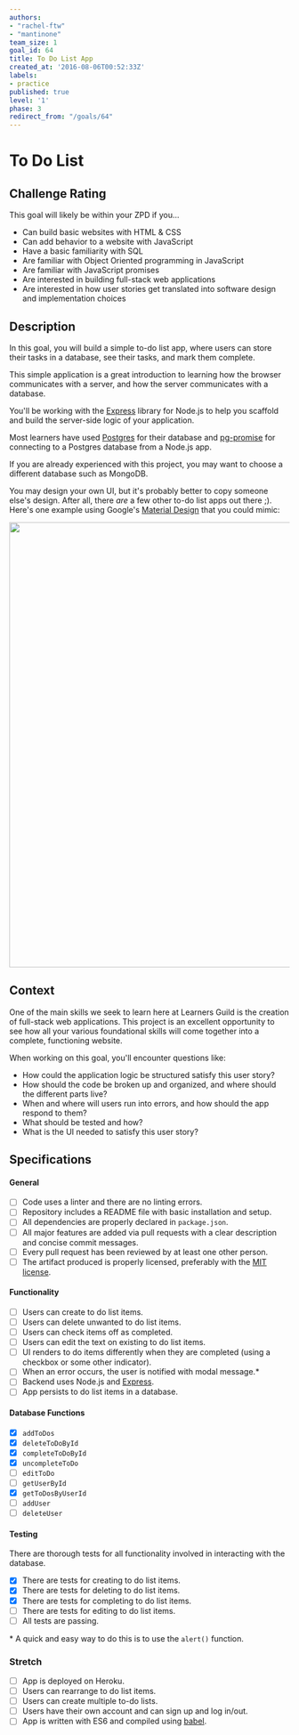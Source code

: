 ```yaml
---
authors:
- "rachel-ftw"
- "mantinone"
team_size: 1
goal_id: 64
title: To Do List App
created_at: '2016-08-06T00:52:33Z'
labels:
- practice
published: true
level: '1'
phase: 3
redirect_from: "/goals/64"
---
```


# To Do List

## Challenge Rating

This goal will likely be within your ZPD if you...

- Can build basic websites with HTML & CSS
- Can add behavior to a website with JavaScript
- Have a basic familiarity with SQL
- Are familiar with Object Oriented programming in JavaScript
- Are familiar with JavaScript promises
- Are interested in building full-stack web applications
- Are interested in how user stories get translated into software design and implementation choices

## Description

In this goal, you will build a simple to-do list app, where users can store their tasks in a database, see their tasks, and mark them complete.

This simple application is a great introduction to learning how the browser communicates with a server, and how the server communicates with a database.

You'll be working with the [Express][npm-express] library for Node.js to help you scaffold and build the server-side logic of your application.

Most learners have used [Postgres][postgres] for their database and  [pg-promise][npm-pg-promise] for connecting to a Postgres database from a Node.js app.

If you are already experienced with this project, you may want to choose a different database such as MongoDB.

You may design your own UI, but it's probably better to copy someone else's design. After all, there _are_ a few other to-do list apps out there ;). Here's one example using Google's [Material Design][material-design] that you could mimic:

<img width="800" src="https://cloud.githubusercontent.com/assets/709100/23414837/3f8c7046-fdab-11e6-8631-8dfb80662e24.png">

## Context

One of the main skills we seek to learn here at Learners Guild is the creation of full-stack web applications. This project is an excellent opportunity to see how all your various foundational skills will come together into a complete, functioning website.

When working on this goal, you'll encounter questions like:

- How could the application logic be structured satisfy this user story?
- How should the code be broken up and organized, and where should the different parts live?
- When and where will users run into errors, and how should the app respond to them?
- What should be tested and how?
- What is the UI needed to satisfy this user story?

## Specifications

#### General
- [ ] Code uses a linter and there are no linting errors.
- [ ] Repository includes a README file with basic installation and setup.
- [ ] All dependencies are properly declared in `package.json`.
- [ ] All major features are added via pull requests with a clear description and concise commit messages.
- [ ] Every pull request has been reviewed by at least one other person.
- [ ] The artifact produced is properly licensed, preferably with the [MIT license][mit-license].

#### Functionality
- [ ] Users can create to do list items.
- [ ] Users can delete unwanted to do list items.
- [ ] Users can check items off as completed.
- [ ] Users can edit the text on existing to do list items.
- [ ] UI renders to do items differently when they are completed (using a checkbox or some other indicator).
- [ ] When an error occurs, the user is notified with modal message.\*
- [ ] Backend uses Node.js and [Express][npm-express].
- [ ] App persists to do list items in a database.

#### Database Functions
- [X] `addToDos`
- [X] `deleteToDoById`
- [X] `completeToDoById`
- [X] `uncompleteToDo`
- [ ] `editToDo`
- [ ] `getUserById`
- [X] `getToDosByUserId`
- [ ] `addUser`
- [ ] `deleteUser`

#### Testing
There are thorough tests for all functionality involved in interacting with the database.
- [X] There are tests for creating to do list items.
- [X] There are tests for deleting to do list items.
- [X] There are tests for completing to do list items.
- [ ] There are tests for editing to do list items.
- [ ] All tests are passing.

\* A quick and easy way to do this is to use the `alert()` function.

### Stretch

- [ ] App is deployed on Heroku.
- [ ] Users can rearrange to do list items.
- [ ] Users can create multiple to-do lists.
- [ ] Users have their own account and can sign up and log in/out.
- [ ] App is written with ES6 and compiled using [babel][npm-babel].

[npm-express]: https://www.npmjs.com/package/express
[npm-babel]: https://www.npmjs.com/package/babel
[npm-pg-promise]: https://www.npmjs.com/package/pg-promise
[postgres]: https://www.postgresql.org/
[material-design]: https://material.io/
[mit-license]: https://opensource.org/licenses/MIT
